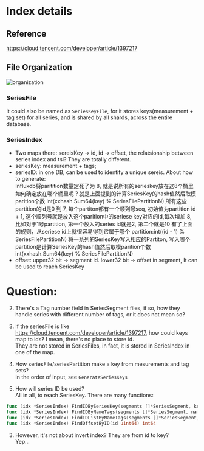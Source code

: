 # Index details
## Reference
https://cloud.tencent.com/developer/article/1397217
## File Organization
![organization](https://ask.qcloudimg.com/http-save/yehe-3003208/z0a5xwdxof.png?imageView2/2/w/2560/h/7000 "organization")
### SeriesFile
It could also be named as `SeriesKeyFile`, for it stores keys(measurement + tag set) for all series, and is shared by all shards, across the entire database.
### SeriesIndex
- Two maps there: sereisKey -> id, id -> offset, the relatsionship between series index and tsi? They are totally different.
- seriesKey: measurement + tags;
- seriesID: in one DB, can be used to identify a unique sereis. About how to generate:  
Influxdb将paritition数量定死了为 8, 就是说所有的serieskey放在这8个桶里
如何确定放在哪个桶里呢？就是上面提到的计算SeriesKey的hash值然后取模parition个数 int(xxhash.Sum64(key) % SeriesFilePartitionN) 
所有这些partition的id是0 到 7, 每个partiton都有一个顺列号seq, 初始值为partition id + 1, 这个顺列号就是放入这个parition中的seriese key对应的id,每次增加 8, 比如对于1号partition, 第一个放入的series id就是2, 第二个就是10
有了上面的规则，从seriese id上就很容易得到它属于哪个 partition:int((id - 1) % SeriesFilePartitionN) 
将一系列的SeriesKey写入相应的Partiton, 写入哪个partition是计算SeriesKey的hash值然后取模parition个数 int(xxhash.Sum64(key) % SeriesFilePartitionN) 
- offset: upper32 bit -> segment id. lower32 bit -> offset in segment, It can be used to reach SeriesKey


# Question:
2. There's a Tag number field in SeriesSegment files, if so, how they handle series with different number of tags, or it does not mean so?

1. If the seriesFile is like https://cloud.tencent.com/developer/article/1397217, how could keys map to ids? I mean, there's no place to store id.  
They are not stored in SeriesFiles, in fact, it is stored in SeriesIndex in one of the map.

3. How seriesFile/seriesPartition make a key from mesurements and tag sets?  
In the order of input, see `GenerateSeriesKeys`

2. How will series ID be used?  
All in all, to reach SeriesKey. There are many functions:  
```go
func (idx *SeriesIndex) FindIDBySeriesKey(segments []*SeriesSegment, key []byte) uint64
func (idx *SeriesIndex) FindIDByNameTags(segments []*SeriesSegment, name []byte, tags models.Tags, buf []byte) uint64
func (idx *SeriesIndex) FindIDListByNameTags(segments []*SeriesSegment, names [][]byte, tagsSlice []models.Tags, buf []byte) (ids []uint64, ok bool)
func (idx *SeriesIndex) FindOffsetByID(id uint64) int64
```

3. However, it's not about invert index? They are from id to key?  
Yep...

